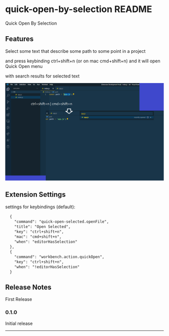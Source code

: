 # quick-open-by-selection README

Quick Open By Selection
## Features

Select some text that describe some path to some point in a project

and press keybinding ctrl+shift+n (or on mac cmd+shift+n) and it will open Quick Open menu 

with search results for selected text


![quick-open-selection](/images/quick-open-selection.png)

## Extension Settings

settings for keybindings (default): 

      {
        "command": "quick-open-selected.openFile",
        "title": "Open Selected",
        "key": "ctrl+shift+n",
        "mac": "cmd+shift+n",
        "when": "editorHasSelection"
      },
      {
        "command": "workbench.action.quickOpen",
        "key": "ctrl+shift+n",
        "when": "!editorHasSelection"
      }


## Release Notes

First Release

### 0.1.0

Initial release

-----------------------------------------------------------------------------------------------------------
